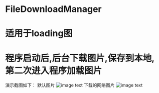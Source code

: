 # FileDownloadManager
# 适用于loading图
# 程序启动后,后台下载图片,保存到本地,第二次进入程序加载图片

演示截图如下：
   默认图片
   ![image text](https://github.com/wangdongmeng/FileDownloadManager/app/imagedemo/default_image.png)
   下载的网络图片
   ![image text](https://github.com/wangdongmeng/FileDownloadManager/app/imagedemo/download_image.png)
